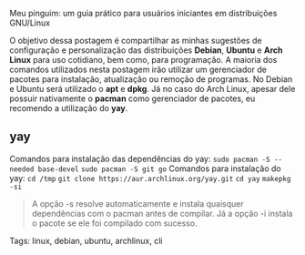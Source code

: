 Meu pinguim: um guia prático para usuários iniciantes em distribuições GNU/Linux

O objetivo dessa postagem é compartilhar as minhas sugestões de configuração e personalização das distribuições **Debian**, **Ubuntu** e **Arch Linux** para uso cotidiano, bem como, para programação.
A maioria dos comandos utilizados nesta postagem irão utilizar um gerenciador de pacotes para instalação, atualização ou remoção de programas. No Debian e Ubuntu será utilizado o **apt** e **dpkg**. Já no caso do Arch Linux, apesar dele possuir nativamente o **pacman** como gerenciador de pacotes, eu recomendo a utilização do **yay**.
## yay
Comandos para instalação das dependências do yay:
`sudo pacman -S --needed base-devel`
`sudo pacman -S git go`
Comandos para instalação do yay:
`cd /tmp`
`git clone https://aur.archlinux.org/yay.git`
`cd yay`
`makepkg -si`
> A opção -s resolve automaticamente e instala quaisquer dependências com o pacman antes de compilar. Já a opção -i instala o pacote se ele foi compilado com sucesso.

Tags: linux, debian, ubuntu, archlinux, cli
